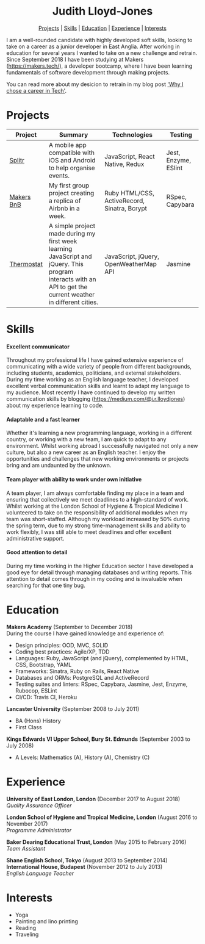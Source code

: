 <h1 align="center"> Judith Lloyd-Jones </h1>
 
<div align="center">
 
[Projects](#projects) | [Skills](#skills) | [Education](#education) | [Experience](#experience) | [Interests](#interests)

</div>

I am a well-rounded candidate with highly developed soft skills, looking to take on a career as a junior developer in East Anglia. After working in education for several years I wanted to take on a new challenge and retrain. Since September 2018 I have been studying at Makers (https://makers.tech/), a developer bootcamp, where I have been learning fundamentals of software development through making projects. 

You can read more about my desicion to retrain in my blog post ['Why I chose a career in Tech'](https://medium.com/@j.r.lloydjones/why-i-chose-a-career-in-tech-c33c3a3c28dc). 

# Projects

| Project       | Summary       | Technologies  | Testing |
| ------------- |---------------| --------------|---------|
[Splitr](https://github.com/JL-J/splitr_app) | A mobile app compatible with iOS and Android to help organise events. | JavaScript, React Native, Redux | Jest, Enzyme, ESlint |
[Makers BnB](https://github.com/rbbri/makersbnb) | My first group project creating a replica of Airbnb in a week. | Ruby HTML/CSS, ActiveRecord, Sinatra, Bcrypt | RSpec, Capybara |
[Thermostat](https://github.com/JL-J/Thermostat_interface) | A simple project made during my first week learning JavaScript and jQuery. This program interacts with an API to get the current weather in different cities. | JavaScript, jQuery, OpenWeatherMap API | Jasmine |

# Skills

#### Excellent communicator 

Throughout my professional life I have gained extensive experience of communicating with a wide variety of people from different backgrounds, including students, academics, politicians, and external stakeholders. During my time working as an English language teacher, I developed excellent verbal communication skills and learnt to adapt my language to my audience. Most recently I have continued to develop my written communication skills by blogging (https://medium.com/@j.r.lloydjones) about my experience learning to code.
 
#### Adaptable and a fast learner

Whether it's learning a new programming language, working in a different country, or working with a new team, I am quick to adapt to any environment. Whilst working abroad I successfully navigated not only a new culture, but also a new career as an English teacher. I enjoy the opportunities and challenges that new working environments or projects bring and am undaunted by the unknown. 

#### Team player with ability to work under own initiative 

A team player, I am always comfortable finding my place in a team and ensuring that collectively we meet deadlines to a high-standard of work. Whilst working at the London School of Hygiene & Tropical Medicine I volunteered to take on the responsibility of additional modules when my team was short-staffed. Although my workload increased by 50% during the spring term, due to my strong time-management skills and ability to work flexibly, I was still able to meet deadlines and offer excellent administrative support. 

#### Good attention to detail

During my time working in the Higher Education sector I have developed a good eye for detail through managing databases and writing reports. This attention to detail comes through in my coding and is invaluable when searching for that one tiny bug.

# Education

**Makers Academy** (September to December 2018) </br>
During the course I have gained knowledge and experience of:
- Design principles: OOD, MVC, SOLID
- Coding best practices: Agile/XP, TDD
- Languages: Ruby, JavaScript (and jQuery), complemented by HTML, CSS, Bootstrap, YAML
- Frameworks: Sinatra, Ruby on Rails, React Native
- Databases and ORMs: PostgreSQL and ActiveRecord
- Testing suites and linters: RSpec, Capybara, Jasmine, Jest, Enzyme, Rubocop, ESLint
- CI/CD: Travis CI, Heroku

**Lancaster University** (September 2008 to July 2011)

- BA (Hons) History
- First Class

**Kings Edwards VI Upper School, Bury St. Edmunds** (September 2003 to July 2008)

- A Levels: Mathematics (A), History (A), Chemistry (C)

# Experience

**University of East London, London** (December 2017 to August 2018)    
*Quality Assurance Officer*  

**London School of Hygiene and Tropical Medicine, London** (August 2016 to November 2017)  
*Programme Administrator*  

**Baker Dearing Educational Trust, London** (May 2015 to February 2016)    
*Team Assistant*  

**Shane English School, Tokyo** (August 2013 to September 2014)  
**International House, Budapest** (November 2012 to July 2013)<br/>
*English Language Teacher* 

# Interests

- Yoga
- Painting and lino printing
- Reading
- Traveling
